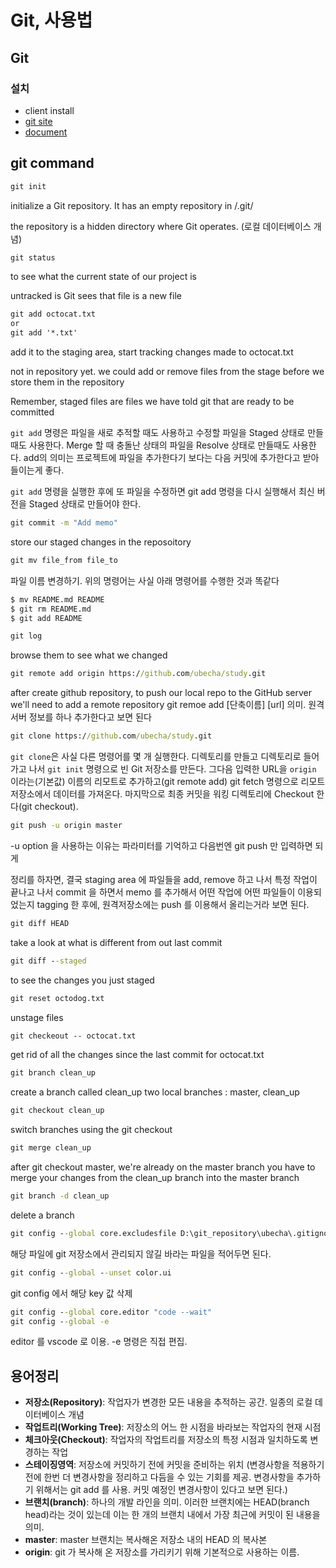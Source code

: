 Git, 사용법
==================================================

Git
--------------------

### 설치

- client install 
- [git site](https://git-scm.com/)
- [document](https://git-scm.com/book/ko/v2/%EC%8B%9C%EC%9E%91%ED%95%98%EA%B8%B0-%EB%B2%84%EC%A0%84-%EA%B4%80%EB%A6%AC%EB%9E%80%3F)

git command
--------------------

```cmd
git init
```

initialize a Git repository. It has an empty repository in /.git/

the repository is a hidden directory where Git operates. (로컬 데이터베이스 개념)

```cmd
git status
```

to see what the current state of our project is

untracked is Git sees that file is a new file

```cmd
git add octocat.txt
or
git add '*.txt'
```

add it to the staging area, start tracking changes made to octocat.txt

not in repository yet. we could add or remove files from the stage before we store them in the repository

Remember, staged files are files we have told git that are ready to be committed

`git add` 명령은 파일을 새로 추적할 때도 사용하고 수정할 파일을 Staged 상태로 만들 때도 사용한다.
Merge 할 때 충돌난 상태의 파일을 Resolve 상태로 만들때도 사용한다.
add의 의미는 프로젝트에 파일을 추가한다기 보다는 다음 커밋에 추가한다고 받아들이는게 좋다.

`git add` 명령을 실행한 후에 또 파일을 수정하면 git add 명령을 다시 실행해서 최신 버전을 Staged 상태로 만들어야 한다.

```cmd
git commit -m "Add memo"
```

store our staged changes in the reposoitory

```cmd
git mv file_from file_to
```

파일 이름 변경하기. 위의 명령어는 사실 아래 명령어를 수행한 것과 똑같다

```cmd
$ mv README.md README
$ git rm README.md
$ git add README
```

```cmd
git log
```

browse them to see what we changed

```cmd
git remote add origin https://github.com/ubecha/study.git
```

after create github repository, to push our local repo to the GitHub server we'll need to add a remote repository
git remoe add [단축이름] [url] 의미.
원격서버 정보를 하나 추가한다고 보면 된다

```cmd
git clone https://github.com/ubecha/study.git
```

`git clone`은 사실 다른 명령어를 몇 개 실행한다. 디렉토리를 만들고 디렉토리로 들어가고 나서 `git init` 명령으로 빈 Git 저장소를 만든다. 그다음 입력한 URL을 `origin` 이라는(기본값) 이름의 리모트로
추가하고(git remote add) git fetch 명령으로 리모트 저장소에서 데이터를 가져온다. 마지막으로 최종 커밋을 워킹 디렉토리에 Checkout 한다(git checkout).

```cmd
git push -u origin master
```

-u option 을 사용하는 이유는 파라미터를 기억하고 다음번엔 git push 만 입력하면 되게

정리를 하자면, 결국 staging area 에 파일들을 add, remove 하고 나서 특정 작업이 끝나고 나서 commit 을 하면서
memo 를 추가해서 어떤 작업에 어떤 파일들이 이용되었는지 tagging 한 후에, 원격저장소에는 push 를 이용해서 올리는거라 보면 된다.

```cmd
git diff HEAD
```

take a look at what is different from out last commit

```cmd
git diff --staged
```

to see the changes you just staged

```cmd
git reset octodog.txt
```

unstage files

```cmd
git checkeout -- octocat.txt
```

get rid of all the changes since the last commit for octocat.txt

```cmd
git branch clean_up
```

create a branch called clean_up
two local branches : master, clean_up

```cmd
git checkout clean_up
```

switch branches using the git checkout

```cmd
git merge clean_up
```

after git checkout master, we're already on the master branch
you have to merge your changes from the clean_up branch into the master branch

```cmd
git branch -d clean_up
```

delete a branch

```cmd
git config --global core.excludesfile D:\git_repository\ubecha\.gitignore_global
```

해당 파일에 git 저장소에서 관리되지 않길 바라는 파일을 적어두면 된다.

```cmd
git config --global --unset color.ui
```

git config 에서 해당 key 값 삭제

```cmd
git config --global core.editor "code --wait"
git config --global -e
```

editor 를 vscode 로 이용. -e 명령은 직접 편집.

용어정리
--------------------------------

- **저장소(Repository)**: 작업자가 변경한 모든 내용을 추적하는 공간. 일종의 로컬 데이터베이스 개념
- **작업트리(Working Tree)**: 저장소의 어느 한 시점을 바라보는 작업자의 현재 시점
- **체크아웃(Checkout)**: 작업자의 작업트리를 저장소의 특정 시점과 일치하도록 변경하는 작업
- **스테이징영역**: 저장소에 커밋하기 전에 커밋을 준비하는 위치 (변경사항을 적용하기 전에 한번 더 변경사항을 정리하고 다듬을 수 있는 기회를 제공. 변경사항을 추가하기 위해서는 git add 를 사용. 커밋 예정인 변경사항이 있다고 보면 된다.)
- **브랜치(branch)**: 하나의 개발 라인을 의미. 이러한 브랜치에는 HEAD(branch head)라는 것이 있는데 이는 한 개의 브랜치 내에서 가장 최근에 커밋이 된 내용을 의미.
- **master**: master 브랜치는 복사해온 저장소 내의 HEAD 의 복사본
- **origin**: git 가 복사해 온 저장소를 가리키기 위해 기본적으로 사용하는 이름.